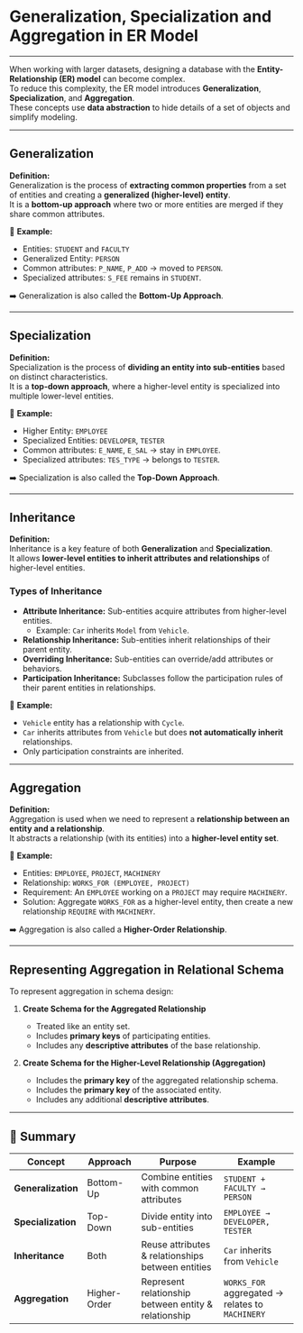# Generalization, Specialization and Aggregation in ER Model
---
When working with larger datasets, designing a database with the **Entity-Relationship (ER) model** can become complex.  
To reduce this complexity, the ER model introduces **Generalization**, **Specialization**, and **Aggregation**.  
These concepts use **data abstraction** to hide details of a set of objects and simplify modeling.

---

## Generalization

**Definition:**  
Generalization is the process of **extracting common properties** from a set of entities and creating a **generalized (higher-level) entity**.  
It is a **bottom-up approach** where two or more entities are merged if they share common attributes.

📌 **Example:**  
- Entities: `STUDENT` and `FACULTY`  
- Generalized Entity: `PERSON`  
- Common attributes: `P_NAME`, `P_ADD` → moved to `PERSON`.  
- Specialized attributes: `S_FEE` remains in `STUDENT`.  

➡️ Generalization is also called the **Bottom-Up Approach**.

---

## Specialization

**Definition:**  
Specialization is the process of **dividing an entity into sub-entities** based on distinct characteristics.  
It is a **top-down approach**, where a higher-level entity is specialized into multiple lower-level entities.

📌 **Example:**  
- Higher Entity: `EMPLOYEE`  
- Specialized Entities: `DEVELOPER`, `TESTER`  
- Common attributes: `E_NAME`, `E_SAL` → stay in `EMPLOYEE`.  
- Specialized attributes: `TES_TYPE` → belongs to `TESTER`.  

➡️ Specialization is also called the **Top-Down Approach**.

---

## Inheritance

**Definition:**  
Inheritance is a key feature of both **Generalization** and **Specialization**.  
It allows **lower-level entities to inherit attributes and relationships** of higher-level entities.

### Types of Inheritance
- **Attribute Inheritance:** Sub-entities acquire attributes from higher-level entities.  
  - Example: `Car` inherits `Model` from `Vehicle`.
- **Relationship Inheritance:** Sub-entities inherit relationships of their parent entity.  
- **Overriding Inheritance:** Sub-entities can override/add attributes or behaviors.  
- **Participation Inheritance:** Subclasses follow the participation rules of their parent entities in relationships.  

📌 **Example:**  
- `Vehicle` entity has a relationship with `Cycle`.  
- `Car` inherits attributes from `Vehicle` but does **not automatically inherit** relationships.  
- Only participation constraints are inherited.

---

## Aggregation

**Definition:**  
Aggregation is used when we need to represent a **relationship between an entity and a relationship**.  
It abstracts a relationship (with its entities) into a **higher-level entity set**.

📌 **Example:**  
- Entities: `EMPLOYEE`, `PROJECT`, `MACHINERY`  
- Relationship: `WORKS_FOR (EMPLOYEE, PROJECT)`  
- Requirement: An `EMPLOYEE` working on a `PROJECT` may require `MACHINERY`.  
- Solution: Aggregate `WORKS_FOR` as a higher-level entity, then create a new relationship `REQUIRE` with `MACHINERY`.

➡️ Aggregation is also called a **Higher-Order Relationship**.

---

## Representing Aggregation in Relational Schema

To represent aggregation in schema design:

1. **Create Schema for the Aggregated Relationship**
   - Treated like an entity set.  
   - Includes **primary keys** of participating entities.  
   - Includes any **descriptive attributes** of the base relationship.  

2. **Create Schema for the Higher-Level Relationship (Aggregation)**
   - Includes the **primary key** of the aggregated relationship schema.  
   - Includes the **primary key** of the associated entity.  
   - Includes any additional **descriptive attributes**.  

---

## 📌 Summary

| Concept        | Approach      | Purpose                                           | Example                                    |
|----------------|--------------|---------------------------------------------------|--------------------------------------------|
| **Generalization** | Bottom-Up   | Combine entities with common attributes           | `STUDENT + FACULTY → PERSON`              |
| **Specialization** | Top-Down    | Divide entity into sub-entities                   | `EMPLOYEE → DEVELOPER, TESTER`            |
| **Inheritance**   | Both        | Reuse attributes & relationships between entities | `Car` inherits from `Vehicle`             |
| **Aggregation**   | Higher-Order| Represent relationship between entity & relationship | `WORKS_FOR` aggregated → relates to `MACHINERY` |

